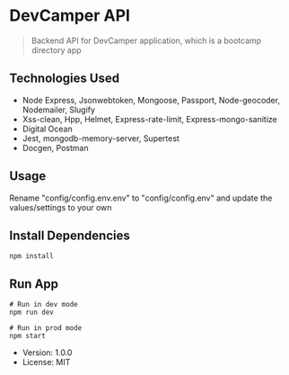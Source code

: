 # DevCamper API

> Backend API for DevCamper application, which is a bootcamp directory app

## Technologies Used

- Node Express, Jsonwebtoken, Mongoose, Passport, Node-geocoder, Nodemailer, Slugify
- Xss-clean, Hpp, Helmet, Express-rate-limit, Express-mongo-sanitize
- Digital Ocean
- Jest, mongodb-memory-server, Supertest
- Docgen, Postman

## Usage

Rename "config/config.env.env" to "config/config.env" and update the values/settings to your own

## Install Dependencies

```
npm install
```

## Run App

```
# Run in dev mode
npm run dev

# Run in prod mode
npm start
```

- Version: 1.0.0
- License: MIT
